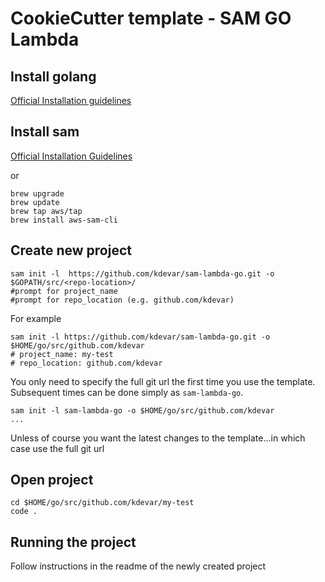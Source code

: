 # CookieCutter template - SAM GO Lambda

## Install golang

<a href="https://golang.org/dl/">Official Installation guidelines</a>

## Install sam

<a href="https://docs.aws.amazon.com/serverless-application-model/latest/developerguide/serverless-sam-cli-install.html">Official Installation Guidelines</a>

or

```text
brew upgrade
brew update
brew tap aws/tap
brew install aws-sam-cli
```

## Create new project

```text
sam init -l  https://github.com/kdevar/sam-lambda-go.git -o $GOPATH/src/<repo-location>/
#prompt for project_name
#prompt for repo_location (e.g. github.com/kdevar)

```

For example

```text
sam init -l https://github.com/kdevar/sam-lambda-go.git -o $HOME/go/src/github.com/kdevar
# project_name: my-test
# repo_location: github.com/kdevar
```

You only need to specify the full git url the first time you use the template.  Subsequent times can be done simply as ```sam-lambda-go```.

```text
sam init -l sam-lambda-go -o $HOME/go/src/github.com/kdevar
...
```

Unless of course you want the latest changes to the template...in which case use the full git url

## Open project

```text
cd $HOME/go/src/github.com/kdevar/my-test
code .
```

## Running the project

Follow instructions in the readme of the newly created project